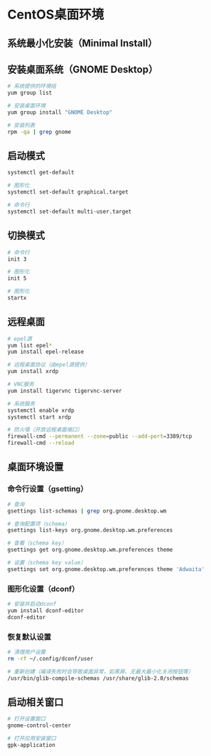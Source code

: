 # CentOS桌面环境

## 系统最小化安装（Minimal Install）

## 安装桌面系统（GNOME Desktop）

```sh
# 系统提供的环境组
yum group list

# 安装桌面环境
yum group install "GNOME Desktop"

# 安装列表
rpm -qa | grep gnome
```

## 启动模式

```sh
systemctl get-default

# 图形化
systemctl set-default graphical.target

# 命令行
systemctl set-default multi-user.target
```

## 切换模式

```sh
# 命令行
init 3

# 图形化
init 5

# 图形化
startx
```

## 远程桌面

```sh
# epel源
yum list epel*
yum install epel-release

# 远程桌面协议（由epel源提供）
yum install xrdp

# VNC服务
yum install tigervnc tigervnc-server

# 系统服务
systemctl enable xrdp
systemctl start xrdp

# 防火墙（开放远程桌面端口）
firewall-cmd --permanent --zone=public --add-port=3389/tcp
firewall-cmd --reload
```

## 桌面环境设置

### 命令行设置（gsetting）

```sh
# 查询
gsettings list-schemas | grep org.gnome.desktop.wm

# 查询配置项（schema）
gsettings list-keys org.gnome.desktop.wm.preferences

# 查看（schema key）
gsettings get org.gnome.desktop.wm.preferences theme

# 设置（schema key value）
gsettings set org.gnome.desktop.wm.preferences theme 'Adwaita'
```

### 图形化设置（dconf）

```sh
# 安装并启动dconf
yum install dconf-editor
dconf-editor
```

### 恢复默认设置

```sh
# 清理用户设置
rm -rf ~/.config/dconf/user

# 重新创建（编译失败时会导致桌面异常，如黑屏、无最大最小化关闭按钮等）
/usr/bin/glib-compile-schemas /usr/share/glib-2.0/schemas
```

## 启动相关窗口

```sh
# 打开设置窗口
gnome-control-center

# 打开应用安装窗口
gpk-application
```
